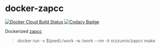 # docker-zapcc

[![Docker Cloud Build Status](https://img.shields.io/docker/cloud/build/srzzumix/zapcc.svg)](https://hub.docker.com/r/srzzumix/zapcc/)
[![Codacy Badge](https://api.codacy.com/project/badge/Grade/ea92d1d747964d37b76bd0899f7a49d5)](https://app.codacy.com/manual/srz-zumix/docker-zapcc?utm_source=github.com&utm_medium=referral&utm_content=srz-zumix/docker-zapcc&utm_campaign=Badge_Grade_Settings)

Dockerized [zapcc](https://github.com/yrnkrn/zapcc)

> docker run -v $(pwd):/work -w /work --rm -it srzzumix/zapcc make
